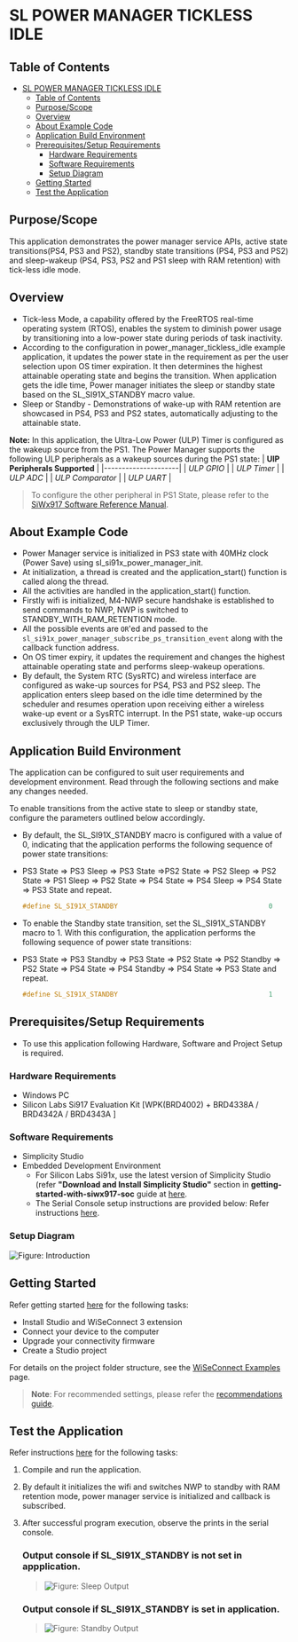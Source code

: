 # SL POWER MANAGER TICKLESS IDLE

## Table of Contents

- [SL POWER MANAGER TICKLESS IDLE](#sl-power-manager-tickless-idle)
  - [Table of Contents](#table-of-contents)
  - [Purpose/Scope](#purposescope)
  - [Overview](#overview)
  - [About Example Code](#about-example-code)
  - [Application Build Environment](#application-build-environment)
  - [Prerequisites/Setup Requirements](#prerequisitessetup-requirements)
    - [Hardware Requirements](#hardware-requirements)
    - [Software Requirements](#software-requirements)
    - [Setup Diagram](#setup-diagram)
  - [Getting Started](#getting-started)
  - [Test the Application](#test-the-application)

## Purpose/Scope

 This application demonstrates the power manager service APIs, active state transitions(PS4, PS3 and PS2), standby state transitions (PS4, PS3 and PS2) and sleep-wakeup (PS4, PS3, PS2 and PS1 sleep with RAM retention) with tick-less idle mode.

## Overview

- Tick-less Mode, a capability offered by the FreeRTOS real-time operating system (RTOS), enables the system to diminish power usage by transitioning into a low-power state during periods of task inactivity.
- According to the configuration in power_manager_tickless_idle example application, it updates the power state in the requirement as per the user selection upon OS timer expiration. It then determines the highest attainable operating state and begins the transition. When application gets the idle time, Power manager initiates the sleep or standby state based on the SL_SI91X_STANDBY macro value.
- Sleep or Standby - Demonstrations of wake-up with RAM retention are showcased in PS4, PS3 and PS2 states, automatically adjusting to the attainable state.
 
 **Note:** In this application, the Ultra-Low Power (ULP) Timer is configured as the wakeup source from the PS1. The Power Manager supports the following ULP peripherals as a wakeup sources during the PS1 state:
  | **UlP Peripherals Supported** |
  |---------------------| 
  | *ULP GPIO*       | 
  | *ULP Timer*      |
  | *ULP ADC*        | 
  | *ULP Comparator* | 
  | *ULP UART*       | 
> To configure the other peripheral in PS1 State, please refer to the [SiWx917 Software Reference Manual](https://github.com/SiliconLabs/wiseconnect/blob/v3.3.1/docs/software-reference/manuals/siwx91x-software-reference-manual.md).

## About Example Code

- Power Manager service is initialized in PS3 state with 40MHz clock (Power Save) using sl_si91x_power_manager_init.
- At initialization, a thread is created and the application_start() function is called along the thread.
- All the activities are handled in the application_start() function.
- Firstly wifi is initialized, M4-NWP secure handshake is established to send commands to NWP, NWP is switched to STANDBY_WITH_RAM_RETENTION mode.
- All the possible events are `OR`'ed and passed to the `sl_si91x_power_manager_subscribe_ps_transition_event` along with the callback function address.
- On OS timer expiry, it updates the requirement and changes the highest attainable operating state and performs sleep-wakeup operations.
- By default, the System RTC (SysRTC) and wireless interface are configured as wake-up sources for PS4, PS3 and PS2 sleep. The application enters sleep based on the idle time determined by the scheduler and resumes operation upon receiving either a wireless wake-up event or a SysRTC interrupt. In the PS1 state, wake-up occurs exclusively through the ULP Timer.

## Application Build Environment

The application can be configured to suit user requirements and development environment. Read through the following sections and make any changes needed.

To enable transitions from the active state to sleep or standby state, configure the parameters outlined below accordingly.

  - By default, the SL_SI91X_STANDBY macro is configured with a value of 0, indicating that the application performs the following sequence of power state transitions:
  - PS3 State => PS3 Sleep => PS3 State =>PS2 State => PS2 Sleep => PS2 State => PS1 Sleep => PS2 State => PS4 State => PS4 Sleep => PS4 State => PS3 State and repeat.

    ```c
    #define SL_SI91X_STANDBY                                      0 
    ```

  - To enable the Standby state transition, set the SL_SI91X_STANDBY macro to 1. With this configuration, the application performs the following sequence of power state transitions:
  - PS3 State => PS3 Standby => PS3 State => PS2 State => PS2 Standby => PS2 State => PS4 State => PS4 Standby => PS4 State => PS3 State and repeat.

    ```c
    #define SL_SI91X_STANDBY                                      1
    ```

## Prerequisites/Setup Requirements

- To use this application following Hardware, Software and Project Setup is required.

### Hardware Requirements

- Windows PC
- Silicon Labs Si917 Evaluation Kit [WPK(BRD4002) + BRD4338A / BRD4342A / BRD4343A ]

### Software Requirements

- Simplicity Studio
- Embedded Development Environment
  - For Silicon Labs Si91x, use the latest version of Simplicity Studio (refer **"Download and Install Simplicity Studio"** section in **getting-started-with-siwx917-soc** guide at [here](https://docs.silabs.com/wiseconnect/latest/wiseconnect-developers-guide-developing-for-silabs-hosts/#setup-software).
  - The Serial Console setup instructions are provided below:
    Refer instructions [here](https://docs.silabs.com/wiseconnect/latest/wiseconnect-developers-guide-developing-for-silabs-hosts/#console-input-and-output).

### Setup Diagram

![Figure: Introduction](resources/readme/setupdiagram.png)

## Getting Started

Refer getting started [here](https://docs.silabs.com/wiseconnect/latest/wiseconnect-getting-started/) for the following tasks:

- Install Studio and WiSeConnect 3 extension
- Connect your device to the computer
- Upgrade your connectivity firmware
- Create a Studio project

For details on the project folder structure, see the [WiSeConnect Examples](https://docs.silabs.com/wiseconnect/latest/wiseconnect-examples/#example-folder-structure) page.

> **Note**: For recommended settings, please refer the [recommendations guide](https://docs.silabs.com/wiseconnect/latest/wiseconnect-developers-guide-prog-recommended-settings/).

## Test the Application

Refer instructions [here](https://docs.silabs.com/wiseconnect/latest/wiseconnect-developers-guide-developing-for-silabs-hosts/#build-an-application) for the following tasks:

1. Compile and run the application.
2. By default it initializes the wifi and switches NWP to standby with RAM retention mode, power manager service is initialized and callback is subscribed.
3. After successful program execution, observe the prints in the serial console.

     ### Output console if SL_SI91X_STANDBY is not set in appplication. 
     > ![Figure: Sleep Output](resources/readme/output1.png) 
     ### Output console if SL_SI91X_STANDBY is set in application. 
     > ![Figure: Standby Output](resources/readme/output2.png) 